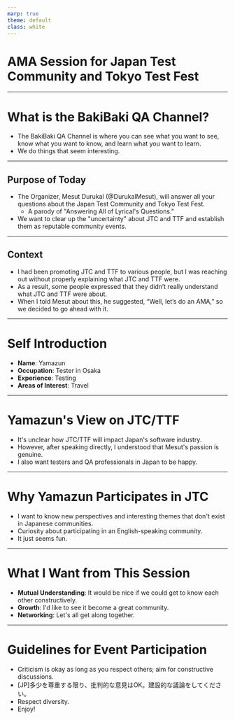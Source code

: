 ```yaml
---
marp: true
theme: default
class: white
---
```


# AMA Session for Japan Test Community and Tokyo Test Fest

---

# What is the BakiBaki QA Channel?
- The BakiBaki QA Channel is where you can see what you want to see, know what you want to know, and learn what you want to learn.
- We do things that seem interesting.

<!--
バキバキQAチャンネルとは、見たいものをみて、知りたいことを知り、学びたいことを学ぶ場です。
面白いことはなんでもします。
-->

---

## Purpose of Today
- The Organizer, Mesut Durukal (@DurukalMesut), will answer all your questions about the Japan Test Community and Tokyo Test Fest.
    - A parody of "Answering All of Lyrical's Questions."
- We want to clear up the "uncertainty" about JTC and TTF and establish them as reputable community events.

<!--
今日の趣旨としては、Japan Test CommunityとTokyo Test Festに対する質問をオーガーナイザーのメストが全部答えます。
これって実は「リリカルの質問の全部答える」というイベントのパロディーです。
なんにせよ、JTCとTTFの「よくわからん」を払拭したいというのが今回の趣旨です。
-->

---

## Context

- I had been promoting JTC and TTF to various people, but I was reaching out without properly explaining what JTC and TTF were.
- As a result, some people expressed that they didn’t really understand what JTC and TTF were about.
- When I told Mesut about this, he suggested, “Well, let’s do an AMA,” so we decided to go ahead with it.
<!--
- JTCとTTFについて各方面に宣伝していたが、JTCやTTFについてうまく説明しないまま接触していた。
- なので、JTCやTTFについて「よくわからん」という意見が出てきた
- これをmesutに伝えたら、「じゃあAMAするよ」って提案が出たので、やることになった。

--->

---

# Self Introduction
- **Name**: Yamazun
- **Occupation**: Tester in Osaka
- **Experience**: Testing
- **Areas of Interest**: Travel

---

# Yamazun's View on JTC/TTF
- It's unclear how JTC/TTF will impact Japan's software industry.
- However, after speaking directly, I understood that Mesut's passion is genuine.
- I also want testers and QA professionals in Japan to be happy.

<!--
私の見解なんですが、JTCやTTFが日本の界隈にどうインパクトするかよくわかってないです。
ただ、実際にメストと喋ってみて、この人の情熱は本物なんじゃないかなーと思ったりします。
そんで、私は日本で活動しているQAとテスターが幸せになったらいいと思ってます。
メストがどういう人であれ、そうであればいいと思ってます。
-->

---

# Why Yamazun Participates in JTC
- I want to know new perspectives and interesting themes that don't exist in Japanese communities.
- Curiosity about participating in an English-speaking community.
- It just seems fun.

<!---
何で私がここにいるかって話なんですが、
私はJTCとかTTFで、日本のコミュニティにない新しい視点や面白いテーマに触れたいと思っています。それを期待しています。
あと、私自身英語喋れないんですけど、メストやクリスが受け入れてくれたのもあって、英語圏のコミュニティに参加することの好奇心を満たしたいと思います
あと楽しそうだからですね。

--->

---

# What I Want from This Session
- **Mutual Understanding**: It would be nice if we could get to know each other constructively.
- **Growth**: I'd like to see it become a great community.
- **Networking**: Let's all get along together.

<!---
# このセッションに望むこと
- 相互理解**： 建設的にお互いを知ることができれば良い。
- 成長**： 素晴らしいコミュニティになってほしい。
- ネットワーク**： みんなで仲良くしましょう。
--->

---

# Guidelines for Event Participation
- Criticism is okay as long as you respect others; aim for constructive discussions.
- [JP]多少を尊重する限り、批判的な意見はOK。建設的な議論をしてください。
- Respect diversity.
- Enjoy!

<!---
# イベント参加ガイドライン
- 他者を尊重する限り、批判は構わない。建設的な議論を目指すこと。
- 多様性を尊重しましょう。
- 楽しみましょう！
--->